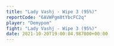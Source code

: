 ```yaml
---
title: "Lady Vashj - Wipe 3 (95%)"
reportCode: "6AVWPgm8tYbcFC2q"
player: "Demypom"
fight: "Lady Vashj - Wipe 3 (95%)"
date: 2021-10-20T19:00:04.987000+00:00
---
```

